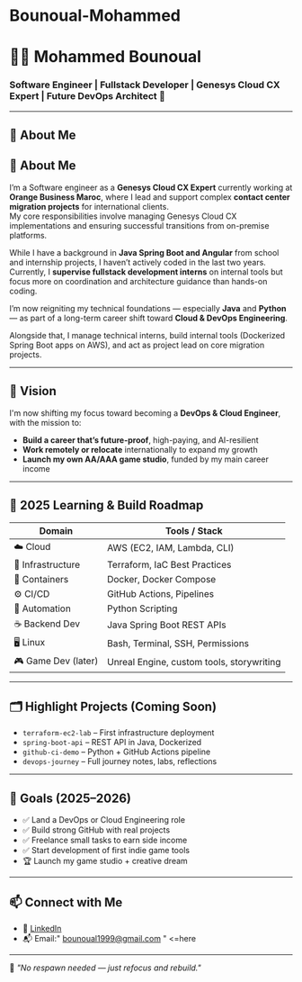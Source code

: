 # Bounoual-Mohammed
# 👨‍💻 Mohammed Bounoual

### Software Engineer | Fullstack Developer | Genesys Cloud CX Expert | Future DevOps Architect 🚀

---

## 👋 About Me

## 👋 About Me

I’m a Software engineer as a **Genesys Cloud CX Expert** currently working at **Orange Business Maroc**, where I lead and support complex **contact center migration projects** for international clients.  
My core responsibilities involve managing Genesys Cloud CX implementations and ensuring successful transitions from on-premise platforms.

While I have a background in **Java Spring Boot and Angular** from school and internship projects, I haven’t actively coded in the last two years.  
Currently, I **supervise fullstack development interns** on internal tools but focus more on coordination and architecture guidance than hands-on coding.

I’m now reigniting my technical foundations — especially **Java** and **Python** — as part of a long-term career shift toward **Cloud & DevOps Engineering**.


Alongside that, I manage technical interns, build internal tools (Dockerized Spring Boot apps on AWS), and act as project lead on core migration projects.

---

## 🔭 Vision

I'm now shifting my focus toward becoming a **DevOps & Cloud Engineer**,  
with the mission to:

- **Build a career that’s future-proof**, high-paying, and AI-resilient  
- **Work remotely or relocate** internationally to expand my growth  
- **Launch my own AA/AAA game studio**, funded by my main career income

---

## 🚀 2025 Learning & Build Roadmap

| Domain         | Tools / Stack |
|----------------|---------------|
| ☁️ Cloud        | AWS (EC2, IAM, Lambda, CLI) |
| 🧱 Infrastructure | Terraform, IaC Best Practices |
| 🐳 Containers    | Docker, Docker Compose |
| ⚙️ CI/CD         | GitHub Actions, Pipelines |
| 🐍 Automation    | Python Scripting |
| ☕ Backend Dev   | Java Spring Boot REST APIs |
| 🖥️ Linux         | Bash, Terminal, SSH, Permissions |
| 🎮 Game Dev (later) | Unreal Engine, custom tools, storywriting |

---

## 🗂️ Highlight Projects (Coming Soon)

- `terraform-ec2-lab` – First infrastructure deployment
- `spring-boot-api` – REST API in Java, Dockerized
- `github-ci-demo` – Python + GitHub Actions pipeline
- `devops-journey` – Full journey notes, labs, reflections

---

## 🎯 Goals (2025–2026)

- ✅ Land a DevOps or Cloud Engineering role
- ✅ Build strong GitHub with real projects
- ✅ Freelance small tasks to earn side income
- ✅ Start development of first indie game tools
- 🏆 Launch my game studio + creative dream

---

## 📫 Connect with Me

- 💼 [LinkedIn](https://www.linkedin.com/in/mohammed-bounoual-89b722255/)
- 📬 Email:" bounoual1999@gmail.com " <=here

---

🧠 *"No respawn needed — just refocus and rebuild."*
